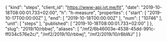 {
  "kind": "steps",
  "client_id": "https://www-api.jvt.me/fit",
  "date": "2019-10-18T08:00:01.733+02:00",
  "h": "h-measure",
  "properties": {
    "start": [
      "2019-10-17T00:00:00Z"
    ],
    "end": [
      "2019-10-18T00:00:00Z"
    ],
    "num": [
      "10746"
    ],
    "unit": [
      "steps"
    ],
    "published": [
      "2019-10-18T08:00:01.733+02:00"
    ]
  },
  "slug": "2019/10/rbbwj",
  "aliases": [
    "/mf2/6b46003e-4538-45dd-991c-ff034c576e2c/",
    "/mf2/2019/10/rbbwj",
    "/mf2/2019/10/rBbWJ"
  ]
}
